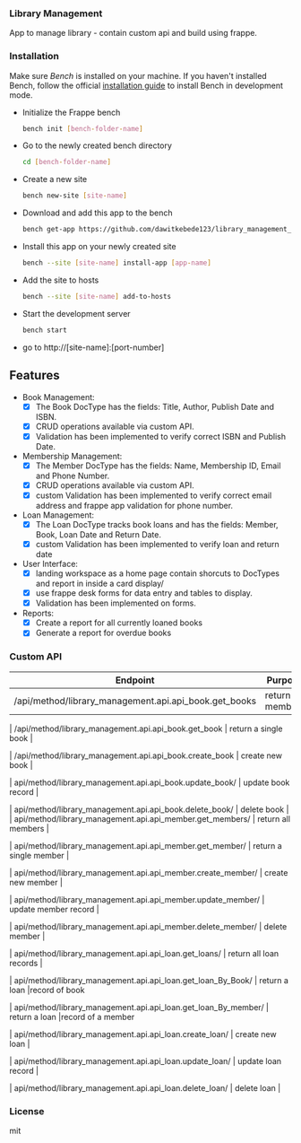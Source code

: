### Library Management

App to manage library - contain custom api and build using frappe.

### Installation

Make sure *Bench* is installed on your machine. If you haven't installed Bench, follow the official [installation guide](https://frappeframework.com/docs/user/en/installation) to install Bench in development mode.

- Initialize the Frappe bench

  ```bash
  bench init [bench-folder-name]
  ```

- Go to the newly created bench directory

  ```bash
  cd [bench-folder-name]
  ```

- Create a new site

  ```bash
  bench new-site [site-name]
  ```

- Download and add this app to the bench

  ```bash
  bench get-app https://github.com/dawitkebede123/library_management_system
  ```

- Install this app on your newly created site

  ```bash
  bench --site [site-name] install-app [app-name]
  ```

- Add the site to hosts

  ```bash
  bench --site [site-name] add-to-hosts
  ```

- Start the development server
  
  ```bash
  bench start
  ```
- go to http://[site-name]:[port-number]

## Features

- Book Management:
  - [x] The Book DocType has the fields: Title, Author, Publish Date and ISBN.
  - [x] CRUD operations available via custom API.
  - [x] Validation has been implemented to verify correct ISBN and Publish Date.
- Membership Management:
  - [x] The Member DocType has the fields: Name, Membership ID, Email and Phone     Number.
  - [x] CRUD operations available via custom API.
  - [x] custom Validation has been implemented to verify correct email address and frappe app validation for phone number.
- Loan Management:
  - [x] The Loan DocType tracks book loans and has the fields: Member, Book, Loan Date and Return Date.
  - [x] custom Validation has been implemented to verify loan and return date
- User Interface:
  - [x] landing workspace as a home page contain shorcuts to DocTypes and report in inside a card display/
  - [x] use frappe desk forms for data entry and tables to display.
  - [x] Validation has been implemented on forms.
- Reports:
  - [x] Create a report for all currently loaned books
  - [x] Generate a report for overdue books

### Custom API 
| Endpoint | Purpose |
|------|-----------|
| /api/method/library_management.api.api_book.get_books | return all members |

| /api/method/library_management.api.api_book.get_book | return a single book |

| /api/method/library_management.api.api_book.create_book | create new book |

| api/method/library_management.api.api_book.update_book/ | update book record |

| api/method/library_management.api.api_book.delete_book/ | delete book |
| api/method/library_management.api.api_member.get_members/ |  return all members |

| api/method/library_management.api.api_member.get_member/  | return a single member |

| api/method/library_management.api.api_member.create_member/ | create new member |

| api/method/library_management.api.api_member.update_member/ | update member record |

| api/method/library_management.api.api_member.delete_member/ | delete member |

| api/method/library_management.api.api_loan.get_loans/  | return all loan records |

| api/method/library_management.api.api_loan.get_loan_By_Book/  | return a loan |record of book 

| api/method/library_management.api.api_loan.get_loan_By_member/ |  return a loan |record of a member 

| api/method/library_management.api.api_loan.create_loan/ | create new loan |

| api/method/library_management.api.api_loan.update_loan/ | update loan record |

| api/method/library_management.api.api_loan.delete_loan/ | delete loan |
### License

mit
